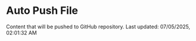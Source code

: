 # Auto Push File

Content that will be pushed to GitHub repository.
Last updated: 07/05/2025, 02:01:32 AM